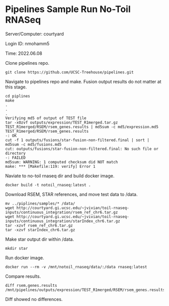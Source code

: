 # Pipelines Sample Run No-Toil RNASeq

Server/Computer: courtyard

Login ID: nmohamm5

Time: 2022.06.08

Clone pipelines repo.

```
git clone https://github.com/UCSC-Treehouse/pipelines.git
```

Navigate to pipelines repo and make. Fusion output results do not matter at this stage.

```
cd piplines
make
.
.
.
Verifying md5 of output of TEST file
tar -xOzvf outputs/expression/TEST_R1merged.tar.gz TEST_R1merged/RSEM/rsem_genes.results | md5sum -c md5/expression.md5
TEST_R1merged/RSEM/rsem_genes.results
-: OK
cut -f 1 outputs/fusions/star-fusion-non-filtered.final | sort | md5sum -c md5/fusions.md5
cut: outputs/fusions/star-fusion-non-filtered.final: No such file or directory
-: FAILED
md5sum: WARNING: 1 computed checksum did NOT match
make: *** [Makefile:119: verify] Error 1
```

Naviate to no-toil rnaseq dir and build docker image.

```
docker build -t notoil_rnaseq:latest .
```

Download RSEM, STAR references, and move test data to /data.

```
mv ../piplines/samples/* /data/
wget http://courtyard.gi.ucsc.edu/~jvivian/toil-rnaseq-inputs/continuous_integration/rsem_ref_chr6.tar.gz
wget http://courtyard.gi.ucsc.edu/~jvivian/toil-rnaseq-inputs/continuous_integration/starIndex_chr6.tar.gz
tar -xzvf rsem_ref_chr6.tar.gz
tar -xzvf starIndex_chr6.tar.gz
```

Make star output dir within /data.

```
mkdir star
```

Run docker image.

```
docker run --rm -v /mnt/notoil_rnaseq/data/:/data rnaseq:latest
```

Compare results.

```
diff rsem.genes.results /mnt/pipelines/outputs/expression/TEST_R1merged/RSEM/rsem_genes.results
```

Diff showed no differences.
